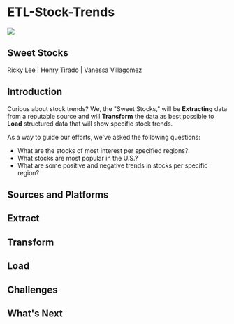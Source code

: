 # ETL-Stock-Trends

<img src="https://newsroom.unsw.edu.au/sites/default/files/styles/full_width__2x/public/thumbnails/image/shutterstock_750493204_1.jpg?itok=2e58K6MB">

## Sweet Stocks
Ricky Lee | Henry Tirado | Vanessa Villagomez

## Introduction
Curious about stock trends? We, the "Sweet Stocks," will be **Extracting** data from a reputable source and will **Transform** the data as best possible to **Load** structured data that will show specific stock trends. 

As a way to guide our efforts, we've asked the following questions:
* What are the stocks of most interest per specified regions? 
* What stocks are most popular in the U.S.? 
* What are some positive and negative trends in stocks per specific region?

## Sources and Platforms

## Extract

## Transform

## Load

## Challenges

## What's Next
